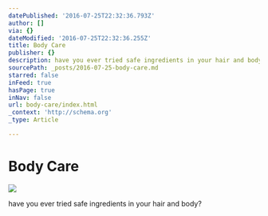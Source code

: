```yaml
---
datePublished: '2016-07-25T22:32:36.793Z'
author: []
via: {}
dateModified: '2016-07-25T22:32:36.255Z'
title: Body Care
publisher: {}
description: have you ever tried safe ingredients in your hair and body?
sourcePath: _posts/2016-07-25-body-care.md
starred: false
inFeed: true
hasPage: true
inNav: false
url: body-care/index.html
_context: 'http://schema.org'
_type: Article

---
```

# Body Care
![](https://the-grid-user-content.s3-us-west-2.amazonaws.com/8c92fbe6-2105-4931-b551-b86b7a4d57b2.png)

have you ever tried safe ingredients in your hair and body?